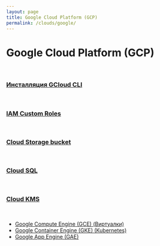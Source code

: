```yaml
---
layout: page
title: Google Cloud Platform (GCP)
permalink: /clouds/google/
---
```


# Google Cloud Platform (GCP)

<br/>

### [Инсталляция GCloud CLI](/clouds/google/gcloud-cli/)

<br/>

### [IAM Custom Roles](/clouds/google/iam-custom-roles/)

<br/>

### [Cloud Storage bucket](/clouds/google/cloud-storage-bucket/)

<br/>

### [Cloud SQL](/clouds/google/cloud-sql/)

<br/>

### [Cloud KMS](/clouds/google/cloud-kms/)

<br/>

* <a href="/clouds/google/gce/">Google Compute Engine (GCE) (Виртуалки)</a>
* <a href="/clouds/google/gke/">Google Container Engine (GKE) (Kubernetes)</a>
* <a href="/clouds/google/gae/">Google App Engine (GAE)</a>